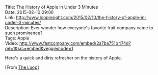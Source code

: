 Title: The History of Apple in Under 3 Minutes  
Date: 2015-02-10 09:00  
Link: http://www.loopinsight.com/2015/02/10/the-history-of-apple-in-under-3-minutes/  
Description: Ever wonder how everyone's favorite fruit company came to such prominence?  
Tags: Apple  
Video: http://www.fastcompany.com/embed/2a7ba751b474d?rel=1&src=embed&veggiemode=1  

Here's a quick and dirty refresher on the history of Apple.

[From [The Loop][loopinsight]]

[loopinsight]: http://www.loopinsight.com/2015/02/10/the-history-of-apple-in-under-3-minutes/ "The Loop's post source link"